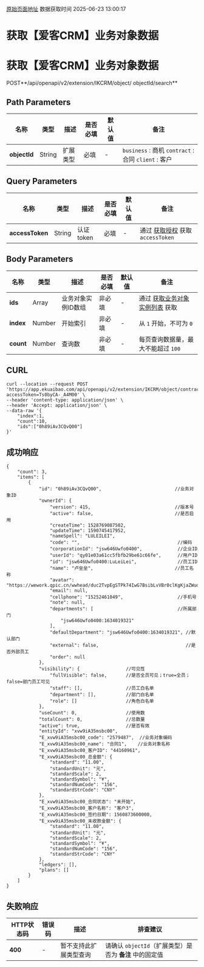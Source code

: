 [原始页面地址](https://docs.ekuaibao.com/docs/open-api/datalink-extend/get-entity-ik-crm)
数据获取时间 2025-06-23 13:00:17

# 获取【爱客CRM】业务对象数据

# 获取【爱客CRM】业务对象数据  
  
POST**/api/openapi/v2/extension/IKCRM/object/ objectId/search**

## Path Parameters​

名称| 类型| 描述| 是否必填| 默认值| 备注  
---|---|---|---|---|---  
**objectId**|  String| 扩展类型| 必填| -| `business` : 商机 `contract` : 合同 `client` : 客户  
  
## Query Parameters​

名称| 类型| 描述| 是否必填| 默认值| 备注  
---|---|---|---|---|---  
**accessToken**|  String| 认证token| 必填| -| 通过 [获取授权](/docs/open-api/getting-started/auth) 获取 `accessToken`  
  
## Body Parameters​

名称| 类型| 描述| 是否必填| 默认值| 备注  
---|---|---|---|---|---  
**ids**|  Array| 业务对象实例ID数组| 非必填| -| 通过 [获取业务对象实例列表](/docs/open-api/datalink/get-entity-info) 获取  
**index**|  Number| 开始索引| 非必填| -| 从 `1` 开始，不可为 `0`  
**count**|  Number| 查询数| 非必填| -| 每页查询数据量，最大不能超过 `100`  
  
## CURL​
    
    
    curl --location --request POST 'https://app.ekuaibao.com/api/openapi/v2/extension/IKCRM/object/contract/search?accessToken=Ts0byCA-_A4M00' \  
    --header 'content-type: application/json' \  
    --header 'Accept: application/json' \  
    --data-raw '{  
        "index":1,  
        "count":10,  
        "ids":["0h89iAv3CQvQ00"]  
    }'  
    

## 成功响应​
    
    
    {  
        "count": 3,  
        "items": [  
            {  
                "id": "0h89iAv3CQvQ00",                           //业务对象ID  
                "ownerId": {  
                    "version": 415,                               //版本号  
                    "active": false,                              //是否启用  
                    "createTime": 1528769087502,  
                    "updateTime": 1590745417952,  
                    "nameSpell": "LULEILEI",  
                    "code": "",                                    //编码  
                    "corporationId": "jsw646Uwfo0400",             //企业ID  
                    "userId": "qy01e03a61cc5fbfb29be61c66fe",      //用户ID  
                    "id": "jsw646Uwfo0400:LuLeiLei",               //员工ID  
                    "name": "卢垒垒",                              //员工名称  
                    "avatar": "https://wework.qpic.cn/wwhead/duc2TvpEgSTPk74IwG7BsibLvVBr0clKgKjaZWudCpfR5hEpibyFMTQx6Bc1TlbLgicAMWkPq4FYLE/0",  
                    "email": null,  
                    "cellphone": "15252461049",                    //手机号  
                    "note": null,  
                    "departments": [                               //所属部门  
                        "jsw646Uwfo0400:1634019321"  
                    ],  
                    "defaultDepartment": "jsw646Uwfo0400:1634019321", //默认部门  
                    "external": false,                                //是否外部员工  
                    "order": null  
                },  
                "visibility": {                 //可见性  
                    "fullVisible": false,       //是否全员可见；true=全员；false=部门员工可见  
                    "staff": [],                //员工白名单  
                    "department": [],           //部门白名单  
                    "role": []                  //角色白名单  
                },  
                "useCount": 0,                  //使用数  
                "totalCount": 0,                //总数量  
                "active": true,                 //是否有效  
                "entityId": "xvw9iA35msbc00",  
                "E_xvw9iA35msbc00_code": "2579487",  //业务对象编码  
                "E_xvw9iA35msbc00_name": "合同1",    //业务对象名称  
                "E_xvw9iA35msbc00_客户ID": "44160961",  
                "E_xvw9iA35msbc00_总金额": {  
                    "standard": "11.00",  
                    "standardUnit": "元",  
                    "standardScale": 2,  
                    "standardSymbol": "¥",  
                    "standardNumCode": "156",  
                    "standardStrCode": "CNY"  
                },  
                "E_xvw9iA35msbc00_合同状态": "未开始",  
                "E_xvw9iA35msbc00_客户名称": "客户3",  
                "E_xvw9iA35msbc00_签约日期": 1560873600000,  
                "E_xvw9iA35msbc00_未收款金额": {  
                    "standard": "11.00",  
                    "standardUnit": "元",  
                    "standardScale": 2,  
                    "standardSymbol": "¥",  
                    "standardNumCode": "156",  
                    "standardStrCode": "CNY"  
                },  
                "ledgers": [],  
                "plans": []  
            }  
        ]  
    }  
    

## 失败响应​

HTTP状态码| 错误码| 描述| 排查建议  
---|---|---|---  
**400**|  -| 暂不支持此扩展类型查询| 请确认 `objectId`（扩展类型）是否为 **备注** 中的固定值
